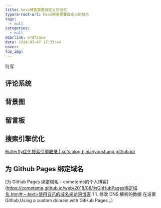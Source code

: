 ```yaml
---
title: hexo博客需要自定义的地方
typora-root-url: hexo博客需要自定义的地方
tags:
  - null
categories:
  - null
abbrlink: e7df18ca
date: 2024-03-07 17:33:44
cover:
top_img:
---
```




待写



## 评论系统



## 背景图



## 留言板



## 搜索引擎优化

[Butterfly优化搜索引擎收录 | xd's blog (jinianyoushang.github.io)](https://jinianyoushang.github.io/posts/e302e79f/)

## 为 Github Pages 绑定域名

[为 Github Pages 绑定域名 - cometeme的个人博客](https://cometeme.github.io/web/2018/08/为GitHubPages绑定域名.html#:~:text=使用自己的域名来访问博客 1 1. 修改 DNS 解析的数据 在设置 Github,Using a custom domain with GitHub Pages 。)
